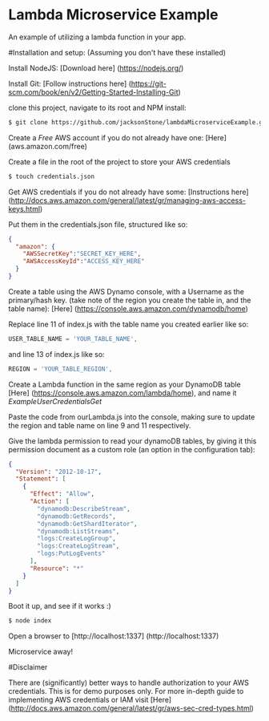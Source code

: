 # Lambda Microservice Example
An example of utilizing a lambda function in your app.

#Installation and setup:
(Assuming you don't have these installed)

Install NodeJS: [Download here] (https://nodejs.org/)

Install Git: [Follow instructions here] (https://git-scm.com/book/en/v2/Getting-Started-Installing-Git)

clone this project, navigate to its root and NPM install: 
```bash
$ git clone https://github.com/jacksonStone/lambdaMicroserviceExample.git && cd lambdaMicroserviceExample && npm install
```

Create a *Free* AWS account if you do not already have one: [Here] (aws.amazon.com/free)

Create a file in the root of the project to store your AWS credentials
```bash
$ touch credentials.json
```

Get AWS credentials if you do not already have some: [Instructions here] (http://docs.aws.amazon.com/general/latest/gr/managing-aws-access-keys.html)

Put them in the credentials.json file, structured like so:
```json
{
  "amazon": {
    "AWSSecretKey":"SECRET_KEY_HERE",
    "AWSAccessKeyId":"ACCESS_KEY_HERE"
  }
}
```


Create a table using the AWS Dynamo console, with a Username as the primary/hash key. (take note of the region you create the table in, and the table name): [Here] (https://console.aws.amazon.com/dynamodb/home)

Replace line 11 of index.js with the table name you created earlier like so:
```javascript
USER_TABLE_NAME = 'YOUR_TABLE_NAME',
```
 and line 13 of index.js like so:
```javascript
REGION = 'YOUR_TABLE_REGION',
```

Create a Lambda function in the same region as your DynamoDB table [Here] (https://console.aws.amazon.com/lambda/home), and name it *ExampleUserCredentialsGet*

Paste the code from ourLambda.js into the console, making sure to update the region and table name on line 9 and 11 respectively.

Give the lambda permission to read your dynamoDB tables, by giving it this permission document as a custom role (an option in the configuration tab): 

```JSON
{
  "Version": "2012-10-17",
  "Statement": [
    {
      "Effect": "Allow",
      "Action": [
        "dynamodb:DescribeStream",
        "dynamodb:GetRecords",
        "dynamodb:GetShardIterator",
        "dynamodb:ListStreams",
        "logs:CreateLogGroup",
        "logs:CreateLogStream",
        "logs:PutLogEvents"
      ],
      "Resource": "*"
    }
  ]
}
```

Boot it up, and see if it works :)

```bash
$ node index
```

Open a browser to [http://localhost:1337] (http://localhost:1337)

Microservice away!

#Disclaimer

There are (significantly) better ways to handle authorization to your AWS credentials. This is for demo purposes only.
For more in-depth guide to implementing AWS credentials or IAM visit [Here] (http://docs.aws.amazon.com/general/latest/gr/aws-sec-cred-types.html)
